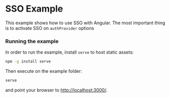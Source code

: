 # SSO Example

This example shows how to use SSO with Angular. The most important thing is to activate SSO on `authProvider` options

### Running the example
In order to run the example, install `serve` to host static assets:

```sh
npm -g install serve
```

Then execute on the example folder:
```sh
serve
```
and point your browser to [http://localhost:3000/](http://localhost:3000).
